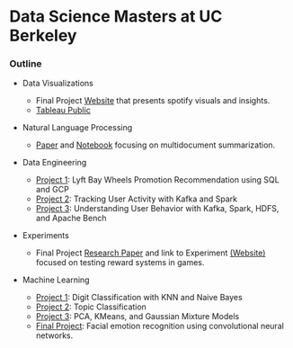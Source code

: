 # Data Science Masters at UC Berkeley

### Outline

- Data Visualizations
  - Final Project <a href="https://people.ischool.berkeley.edu/~asozer/">Website</a> that presents spotify visuals and insights.
  - <a href="https://public.tableau.com/profile/frank.bruni#!/?newProfile=&activeTab=0">Tableau Public</a>
  
- Natural Language Processing 
  - [Paper](Natural_Language_Processing_with_Deep_Learning/Final_Project/Inverse_Hierarchical_MutiDocument_Summarization.pdf) and [Notebook](Natural_Language_Processing_with_Deep_Learning/Final_Project/pipeline_models/pipeline.ipynb) focusing on multidocument summarization.

- Data Engineering
  - [Project 1](Data_Engineering_W205/project-1-frankbruni/Project_1.ipynb): Lyft Bay Wheels Promotion Recommendation using SQL and GCP
  - [Project 2](Data_Engineering_W205/project-2-frankbruni/Project-2.ipynb): Tracking User Activity with Kafka and Spark
  - [Project 3](Data_Engineering_W205/project-3-frankbruni/Project_3.ipynb): Understanding User Behavior with Kafka, Spark, HDFS, and Apache Bench
 
- Experiments 
  - Final Project [Research Paper](Experiments_W241/Final_Project/W241_Research_Paper.pdf) and link to Experiment <a href="https://ashqtan.github.io/testing.github.io/">(Website)</a> focused on testing reward systems in games.
  
- Machine Learning
  - [Project 1](Machine_Learning_W207/Project_1/frank_bruni_p1.ipynb): Digit Classification with KNN and Naive Bayes
  - [Project 2](Machine_Learning_W207/Project_2/frank_bruni_p2.ipynb): Topic Classification
  - [Project 3](Machine_Learning_W207/Project_3/frank_bruni_p3.ipynb): PCA, KMeans, and Gaussian Mixture Models
  - [Final Project](Machine_Learning_W207/Final_Project/w207CNNmodels.ipynb): Facial emotion recognition using convolutional neural networks.
  
